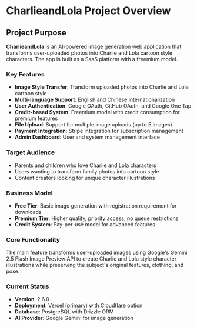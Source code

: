# CharlieandLola Project Overview

## Project Purpose
**CharlieandLola** is an AI-powered image generation web application that transforms user-uploaded photos into Charlie and Lola cartoon style characters. The app is built as a SaaS platform with a freemium model.

### Key Features
- **Image Style Transfer**: Transform uploaded photos into Charlie and Lola cartoon style
- **Multi-language Support**: English and Chinese internationalization
- **User Authentication**: Google OAuth, GitHub OAuth, and Google One Tap
- **Credit-based System**: Freemium model with credit consumption for premium features
- **File Upload**: Support for multiple image uploads (up to 5 images)
- **Payment Integration**: Stripe integration for subscription management
- **Admin Dashboard**: User and system management interface

### Target Audience
- Parents and children who love Charlie and Lola characters
- Users wanting to transform family photos into cartoon style
- Content creators looking for unique character illustrations

### Business Model
- **Free Tier**: Basic image generation with registration requirement for downloads
- **Premium Tier**: Higher quality, priority access, no queue restrictions
- **Credit System**: Pay-per-use model for advanced features

### Core Functionality
The main feature transforms user-uploaded images using Google's Gemini 2.5 Flash Image Preview API to create Charlie and Lola style character illustrations while preserving the subject's original features, clothing, and pose.

### Current Status
- **Version**: 2.6.0
- **Deployment**: Vercel (primary) with Cloudflare option
- **Database**: PostgreSQL with Drizzle ORM
- **AI Provider**: Google Gemini for image generation